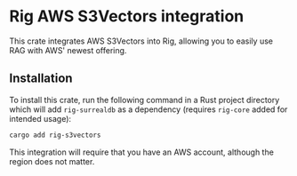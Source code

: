 # Rig AWS S3Vectors integration
This crate integrates AWS S3Vectors into Rig, allowing you to easily use RAG with AWS' newest offering.

## Installation
To install this crate, run the following command in a Rust project directory which will add `rig-surrealdb` as a dependency (requires `rig-core` added for intended usage):
```bash
cargo add rig-s3vectors
```

This integration will require that you have an AWS account, although the region does not matter.
